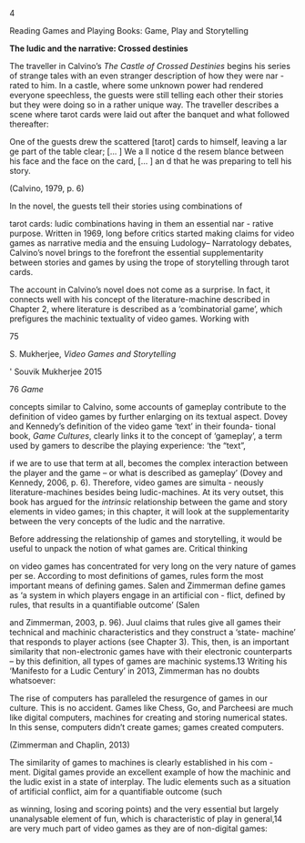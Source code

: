 ﻿4

Reading Games and Playing Books: Game, Play and Storytelling

**The ludic and the narrative: Crossed destinies**

The traveller in Calvino’s *The Castle of Crossed Destinies* begins his series of strange tales with an even stranger description of how they were nar - rated to him. In a castle, where some unknown power had rendered everyone speechless, the guests were still telling each other their stories but they were doing so in a rather unique way. The traveller describes a scene where tarot cards were laid out after the banquet and what followed thereafter:

One of the guests drew the scattered [tarot] cards to himself, leaving a lar ge part of the table clear; [... ] We a ll notice d the resem blance between his face and the face on the card, [... ] an d that he was preparing to tell his story.

(Calvino, 1979, p. 6)

In the novel, the guests tell their stories using combinations of

tarot cards: ludic combinations having in them an essential nar - rative purpose. Written in 1969, long before critics started making claims for video games as narrative media and the ensuing Ludology– Narratology debates, Calvino’s novel brings to the forefront the essential supplementarity between stories and games by using the trope of storytelling through tarot cards.

The account in Calvino’s novel does not come as a surprise. In fact, it connects well with his concept of the literature-machine described in Chapter 2, where literature is described as a ‘combinatorial game’, which prefigures the machinic textuality of video games. Working with

75

S. Mukherjee, *Video Games and Storytelling*

' Souvik Mukherjee 2015

76 *Game*

concepts similar to Calvino, some accounts of gameplay contribute to the definition of video games by further enlarging on its textual aspect. Dovey and Kennedy’s definition of the video game ‘text’ in their founda- tional book, *Game Cultures*, clearly links it to the concept of ‘gameplay’, a term used by gamers to describe the playing experience: ‘the “text”,

if we are to use that term at all, becomes the complex interaction between the player and the game – or what is described as gameplay’ (Dovey and Kennedy, 2006, p. 6). Therefore, video games are simulta - neously literature-machines besides being ludic-machines. At its very outset, this book has argued for the *intrinsic* relationship between the game and story elements in video games; in this chapter, it will look at the supplementarity between the very concepts of the ludic and the narrative.

Before addressing the relationship of games and storytelling, it would be useful to unpack the notion of what games are. Critical thinking

on video games has concentrated for very long on the very nature of games per se. According to most definitions of games, rules form the most important means of defining games. Salen and Zimmerman define games as ‘a system in which players engage in an artificial con - flict, defined by rules, that results in a quantifiable outcome’ (Salen

and Zimmerman, 2003, p. 96). Juul claims that rules give all games their technical and machinic characteristics and they construct a ‘state- machine’ that responds to player actions (see Chapter 3). This, then, is an important similarity that non-electronic games have with their electronic counterparts – by this definition, all types of games are machinic systems.13 Writing his ‘Manifesto for a Ludic Century’ in 2013, Zimmerman has no doubts whatsoever:

The rise of computers has paralleled the resurgence of games in our culture. This is no accident. Games like Chess, Go, and Parcheesi are much like digital computers, machines for creating and storing numerical states. In this sense, computers didn’t create games; games created computers.

(Zimmerman and Chaplin, 2013)

The similarity of games to machines is clearly established in his com - ment. Digital games provide an excellent example of how the machinic and the ludic exist in a state of interplay. The ludic elements such as a situation of artificial conflict, aim for a quantifiable outcome (such

as winning, losing and scoring points) and the very essential but largely unanalysable element of fun, which is characteristic of play in general,14 are very much part of video games as they are of non-digital games:

